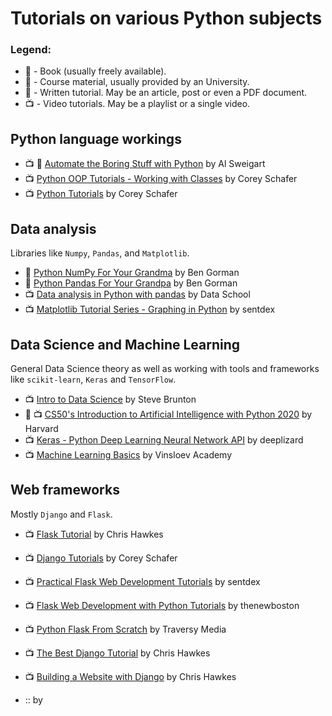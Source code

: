 # Tutorials on various Python subjects

### Legend:
- :blue_book: - Book (usually freely available).
- :school: - Course material, usually provided by an University.
- :newspaper: - Written tutorial. May be an article, post or even a PDF document.
- :tv: - Video tutorials. May be a playlist or a single video.


## Python language workings

- :tv: :blue_book: [Automate the Boring Stuff with Python](https://www.youtube.com/playlist?list=PL0-84-yl1fUnRuXGFe_F7qSH1LEnn9LkW) by Al Sweigart
- :tv: [Python OOP Tutorials - Working with Classes](https://www.youtube.com/playlist?list=PL-osiE80TeTsqhIuOqKhwlXsIBIdSeYtc) by Corey Schafer
- :tv: [Python Tutorials](https://www.youtube.com/playlist?list=PL-osiE80TeTt2d9bfVyTiXJA-UTHn6WwU) by Corey Schafer


## Data analysis
Libraries like `Numpy`, `Pandas`, and `Matplotlib`.

- :newspaper: [Python NumPy For Your Grandma](https://www.gormanalysis.com/blog/python-numpy-for-your-grandma/) by Ben Gorman
- :newspaper: [Python Pandas For Your Grandpa](https://www.gormanalysis.com/blog/python-pandas-for-your-grandpa/) by Ben Gorman
- :tv: [Data analysis in Python with pandas](https://www.youtube.com/playlist?list=PL5-da3qGB5ICCsgW1MxlZ0Hq8LL5U3u9y) by Data School
- :tv: [Matplotlib Tutorial Series - Graphing in Python](https://www.youtube.com/playlist?list=PLQVvvaa0QuDfefDfXb9Yf0la1fPDKluPF) by sentdex


## Data Science and Machine Learning
General Data Science theory as well as working with tools and frameworks like `scikit-learn`, `Keras` and `TensorFlow`.

- :tv: [Intro to Data Science](https://www.youtube.com/playlist?list=PLMrJAkhIeNNQV7wi9r7Kut8liLFMWQOXn) by Steve Brunton
- :school: :tv: [CS50's Introduction to Artificial Intelligence with Python 2020](https://www.youtube.com/playlist?list=PLhQjrBD2T382Nz7z1AEXmioc27axa19Kv) by Harvard
- :tv: [Keras - Python Deep Learning Neural Network API](https://www.youtube.com/playlist?list=PLZbbT5o_s2xrwRnXk_yCPtnqqo4_u2YGL) by deeplizard
- :tv: [Machine Learning Basics](https://www.youtube.com/playlist?list=PLR0bgGon_WTJnvH92Ls_Vj4ueCi98PDW5) by Vinsloev Academy


## Web frameworks
Mostly `Django` and `Flask`.

- :tv: [Flask Tutorial](https://www.youtube.com/playlist?list=PLei96ZX_m9sWQco3fwtSMqyGL-JDQo28l) by Chris Hawkes
- :tv: [Django Tutorials](https://www.youtube.com/playlist?list=PL-osiE80TeTtoQCKZ03TU5fNfx2UY6U4p) by Corey Schafer
- :tv: [Practical Flask Web Development Tutorials](https://www.youtube.com/playlist?list=PLQVvvaa0QuDc_owjTbIY4rbgXOFkUYOUB) by sentdex
- :tv: [Flask Web Development with Python Tutorials](https://www.youtube.com/playlist?list=PL6gx4Cwl9DGDi9F_slcQK7knjtO8TUvUs) by thenewboston
- :tv: [Python Flask From Scratch](https://www.youtube.com/playlist?list=PLillGF-RfqbbbPz6GSEM9hLQObuQjNoj_) by Traversy Media
- :tv: [The Best Django Tutorial](https://www.youtube.com/playlist?list=PLei96ZX_m9sWlZ9pgnJ6eix76lffAZ2_0) by Chris Hawkes
- :tv: [Building a Website with Django](https://www.youtube.com/playlist?list=PLei96ZX_m9sV5865IlH-RktGZXYW7hQTB) by Chris Hawkes

- :: []() by 

